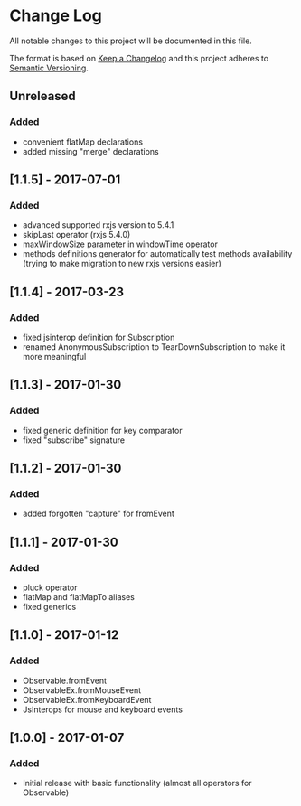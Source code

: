 # Change Log
All notable changes to this project will be documented in this file.

The format is based on [Keep a Changelog](http://keepachangelog.com/) 
and this project adheres to [Semantic Versioning](http://semver.org/).

## Unreleased
### Added
- convenient flatMap declarations
- added missing "merge" declarations

## [1.1.5] - 2017-07-01
### Added
- advanced supported rxjs version to 5.4.1 
- skipLast operator (rxjs 5.4.0)
- maxWindowSize parameter in windowTime operator
- methods definitions generator for automatically test methods availability (trying to make migration to new rxjs versions easier)

## [1.1.4] - 2017-03-23
### Added
- fixed jsinterop definition for Subscription
- renamed AnonymousSubscription to TearDownSubscription to make it more meaningful

## [1.1.3] - 2017-01-30
### Added
- fixed generic definition for key comparator
- fixed "subscribe" signature

## [1.1.2] - 2017-01-30
### Added
- added forgotten "capture" for fromEvent

## [1.1.1] - 2017-01-30
### Added
- pluck operator
- flatMap and flatMapTo aliases
- fixed generics

## [1.1.0] - 2017-01-12
### Added
- Observable.fromEvent
- ObservableEx.fromMouseEvent
- ObservableEx.fromKeyboardEvent
- JsInterops for mouse and keyboard events

## [1.0.0] - 2017-01-07
### Added
- Initial release with basic functionality (almost all operators for Observable)
